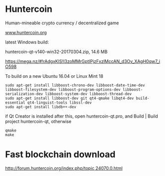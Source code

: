 Huntercoin
==========

Human-mineable crypto currency / decentralized game

www.huntercoin.org

latest Windows build:

huntercoin-qt-v140-win32-20170304.zip, 14.6 MB

https://mega.nz/#!rAdgxKIS!I3zoMMrGptIPjzFxzlMccAN_d3Ov_XAgH0qw7_iO598

To build on a new Ubuntu 16.04 or Linux Mint 18

    sudo apt-get install libboost-chrono-dev libboost-date-time-dev libboost-filesystem-dev libboost-program-options-dev libboost-serialization-dev libboost-system-dev libboost-thread-dev
    sudo apt-get install libboost-dev git qt4-qmake libqt4-dev build-essential qt4-linguist-tools libssl-dev
    sudo apt-get install libdb++-dev

if Qt Creator is installed after this, open huntercoin-qt.pro, and Build | Build project huntercoin-qt, otherwise

    qmake
    make

Fast blockchain download
========================

http://forum.huntercoin.org/index.php/topic,24070.0.html

